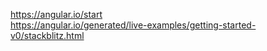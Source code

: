 https://angular.io/start  
https://angular.io/generated/live-examples/getting-started-v0/stackblitz.html